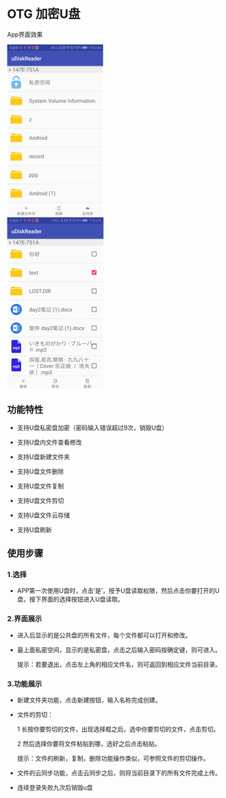 OTG 加密U盘
================================================
App界面效果

![image](https://github.com/WSN331/UDiskReader-master2/blob/master/image/four.png?raw=true)         
![image](https://github.com/WSN331/UDiskReader-master2/blob/master/image/eleven.png?raw=true)

功能特性
------------------------------------------------
* 支持U盘私密盘加密（密码输入错误超过9次，销毁U盘）

* 支持U盘内文件查看修改

* 支持U盘新建文件夹

* 支持U盘文件删除

* 支持U盘文件复制

* 支持U盘文件剪切

* 支持U盘文件云存储

* 支持U盘刷新

使用步骤
-------------------------------------------------
### 1.选择
*  APP第一次使用U盘时，点击‘是’，授予U盘读取权限，然后点击你要打开的U盘，按下界面的选择按钮进入U盘读取。
### 2.界面展示
* 进入后显示的是公共盘的所有文件，每个文件都可以打开和修改。

* 最上面私密空间，显示的是私密盘，点击之后输入密码按确定键，则可进入。

    提示：若要退出，点击左上角的相应文件名，则可返回到相应文件当前目录。
### 3.功能展示
* 新建文件夹功能，点击新建按钮，输入名称完成创建。

* 文件的剪切：

    1 长按你要剪切的文件，出现选择框之后，选中你要剪切的文件，点击剪切。

    2 然后选择你要将文件粘贴到哪，选好之后点击粘贴。

    提示：文件的刷新，复制，删除功能操作类似，可参照文件的剪切操作。

* 文件的云同步功能，点击云同步之后，则将当前目录下的所有文件完成上传。

* 连续登录失败九次后销毁u盘